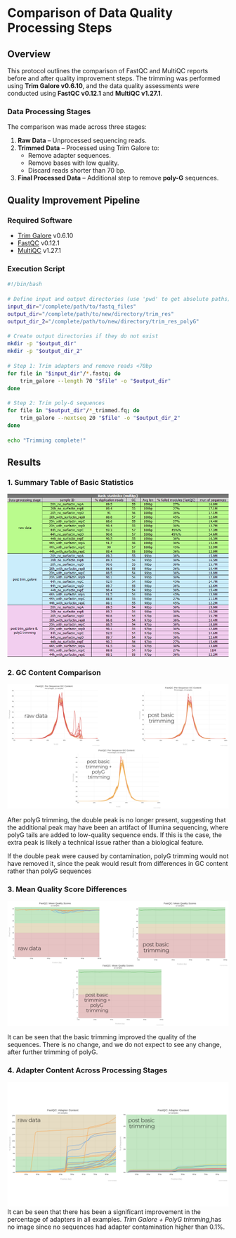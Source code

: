 # Comparison of Data Quality Processing Steps

## Overview
This protocol outlines the comparison of FastQC and MultiQC reports before and after quality improvement steps. The trimming was performed using **Trim Galore v0.6.10**, and the data quality assessments were conducted using **FastQC v0.12.1** and **MultiQC v1.27.1**.

### Data Processing Stages
The comparison was made across three stages:
1. **Raw Data** – Unprocessed sequencing reads.
2. **Trimmed Data** – Processed using Trim Galore to:
   - Remove adapter sequences.
   - Remove bases with low quality.
   - Discard reads shorter than 70 bp.
3. **Final Processed Data** – Additional step to remove **poly-G** sequences.

## Quality Improvement Pipeline

### **Required Software**
- [Trim Galore](https://www.bioinformatics.babraham.ac.uk/projects/trim_galore/) v0.6.10
- [FastQC](https://www.bioinformatics.babraham.ac.uk/projects/fastqc/) v0.12.1
- [MultiQC](https://multiqc.info/) v1.27.1

### **Execution Script**
```bash
#!/bin/bash

# Define input and output directories (use 'pwd' to get absolute paths)
input_dir="/complete/path/to/fastq_files"
output_dir="/complete/path/to/new/directory/trim_res"
output_dir_2="/complete/path/to/new/directory/trim_res_polyG"

# Create output directories if they do not exist
mkdir -p "$output_dir"
mkdir -p "$output_dir_2"

# Step 1: Trim adapters and remove reads <70bp
for file in "$input_dir"/*.fastq; do
    trim_galore --length 70 "$file" -o "$output_dir"
done

# Step 2: Trim poly-G sequences
for file in "$output_dir"/*_trimmed.fq; do
    trim_galore --nextseq 20 "$file" -o "$output_dir_2"
done

echo "Trimming complete!"
```

## **Results**

### **1. Summary Table of Basic Statistics**
![Basic Statistics Table](../images/rna_bioinformatics/libraryQC/multiqc_trimGalore_comparisons.png)

### **2. GC Content Comparison**
![GC Content Comparison](../images/rna_bioinformatics/libraryQC/gc_content_comparison.png)

After polyG trimming, the double peak is no longer present, suggesting that the additional peak may have been an artifact of Illumina sequencing, where polyG tails are added to low-quality sequence ends. If this is the case, the extra peak is likely a technical issue rather than a biological feature.

If the double peak were caused by contamination, polyG trimming would not have removed it, since the peak would result from differences in GC content rather than polyG sequences

### **3. Mean Quality Score Differences**
![Quality Score Comparison](../images/rna_bioinformatics/libraryQC/per_base_quality_comparisom.png)

It can be seen that the basic trimming improved the quality of the sequences. There is no change, and we do not expect to see any change, after further trimming of polyG.

### **4. Adapter Content Across Processing Stages**
![Quality Score Comparison](../images/rna_bioinformatics/libraryQC/adptor_comparison.png)
It can be seen that there has been a significant improvement in the percentage of adapters in all examples.
 *Trim Galore + PolyG trimming*,has no image since no sequences had adapter contamination higher than 0.1%.

